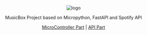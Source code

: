 <div align="center">
  <img src="https://github.com/MusicBoxRaspberryPi/.github/assets/44952199/68b9882c-d5a9-4dda-bf89-010ed436de2d" alt="logo">
  <p></p>
  MusicBox Project based on Micropython, FastAPI and Spotify API
  <p>
    <a href="https://github.com/MusicBoxRaspberryPi/MusicBoxAPI">MicroController Part</a> | 
    <a href="https://github.com/MusicBoxRaspberryPi/MusicBoxAPI">API Part</a>
  </p>
</div>
